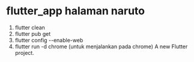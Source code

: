 # flutter_app halaman naruto
1. flutter clean
2. flutter pub get
3. flutter config --enable-web
4. flutter run -d chrome (untuk menjalankan pada chrome)
A new Flutter project.

